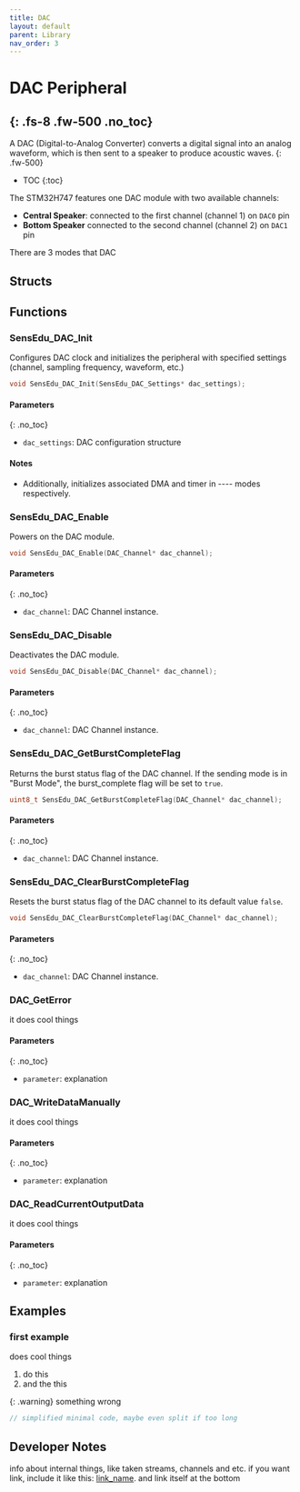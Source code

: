 ```yaml
---
title: DAC
layout: default
parent: Library
nav_order: 3
---
```


# DAC Peripheral
{: .fs-8 .fw-500 .no_toc}
---

A DAC (Digital-to-Analog Converter) converts a digital signal into an analog waveform, which is then sent to a speaker to produce acoustic waves. 
{: .fw-500}

- TOC
{:toc}

The STM32H747 features one DAC module with two available channels:
* **Central Speaker**: connected to the first channel (channel 1) on `DAC0` pin 
* **Bottom Speaker** connected to the second channel (channel 2) on `DAC1` pin

There are 3 modes that DAC

## Structs

## Functions 

### SensEdu_DAC_Init
Configures DAC clock and initializes the peripheral with specified settings (channel, sampling frequency, waveform, etc.) 

```c
void SensEdu_DAC_Init(SensEdu_DAC_Settings* dac_settings);
```
#### Parameters
{: .no_toc}
* `dac_settings`: DAC configuration structure

#### Notes
* Additionally, initializes associated DMA and timer in ---- modes respectively. 

### SensEdu_DAC_Enable
Powers on the DAC module. 
```c
void SensEdu_DAC_Enable(DAC_Channel* dac_channel);
```
#### Parameters
{: .no_toc}
* `dac_channel`: DAC Channel instance.


### SensEdu_DAC_Disable
Deactivates the DAC module. 

```c
void SensEdu_DAC_Disable(DAC_Channel* dac_channel);
```
#### Parameters
{: .no_toc}
* `dac_channel`: DAC Channel instance. 


### SensEdu_DAC_GetBurstCompleteFlag

Returns the burst status flag of the DAC channel. If the sending mode is in "Burst Mode", the burst_complete flag will be set to `true`. 

```c
uint8_t SensEdu_DAC_GetBurstCompleteFlag(DAC_Channel* dac_channel);
```

#### Parameters
{: .no_toc}
* `dac_channel`: DAC Channel instance. 


### SensEdu_DAC_ClearBurstCompleteFlag

Resets the burst status flag of the DAC channel to its default value `false`. 

```c
void SensEdu_DAC_ClearBurstCompleteFlag(DAC_Channel* dac_channel);
```

#### Parameters
{: .no_toc}
* `dac_channel`: DAC Channel instance. 

### DAC_GetError
it does cool things

#### Parameters
{: .no_toc}
* `parameter`: explanation

### DAC_WriteDataManually
it does cool things

#### Parameters
{: .no_toc}
* `parameter`: explanation

### DAC_ReadCurrentOutputData
it does cool things

#### Parameters
{: .no_toc}
* `parameter`: explanation






## Examples

### first example

does cool things

1. do this
2. and the this

{: .warning}
something wrong

```c
// simplified minimal code, maybe even split if too long
```

## Developer Notes

info about internal things, like taken streams, channels and etc.
if you want link, include it like this: [link_name]. and link itself at the bottom

[link_name]: https:://link